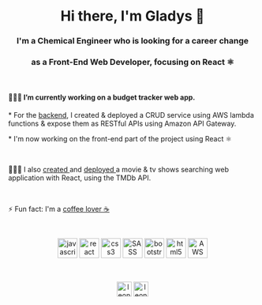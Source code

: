 <h1 align="center">Hi there, I'm Gladys 👋 </h1>
<h3 align="center">I'm a Chemical Engineer who is looking for a career change </h3>
<h3 align="center">as a Front-End Web Developer, focusing on React ⚛️</h3>
<br>

<h4>
👩🏼‍💻   I’m currently working on a budget tracker web app.
</h4>
<p>
* For the <a href="https://github.com/gladys-pascual/my-money-back-end-transaction-service" target="blank">backend</a>, I created & deployed a CRUD service using AWS lambda functions & expose them as RESTful APIs using Amazon API Gateway.
</p>
<p>
* I'm now working on the front-end part of the project using React ⚛️
</p>

<br>

<p>
👩🏼‍💻   I also <a href="https://github.com/gladys-pascual/movie-tv-search-app" target="blank"> created </a> and <a href="https://www.showme.cf/" target="blank"> deployed </a> a movie & tv shows searching web application with React, using the TMDb API. 
</p>

<br>
<p>
⚡  Fun fact: I'm a <a href="https://www.coffeegram.cf" target="_blank">coffee lover ☕</a>
</p>

<br>
<p align="center">
  <img src="https://devicons.github.io/devicon/devicon.git/icons/javascript/javascript-original.svg" alt="javascript" width="40" height="40"/>
  <img src="https://devicons.github.io/devicon/devicon.git/icons/react/react-original-wordmark.svg" alt="react" width="40" height="40"/>
  <img src="https://devicons.github.io/devicon/devicon.git/icons/css3/css3-original-wordmark.svg" alt="css3" width="40" height="40"/>
  <img src="https://devicons.github.io/devicon/devicon.git/icons/sass/sass-original.svg" alt="SASS" width="40" height="40"/>
  <img src="https://devicons.github.io/devicon/devicon.git/icons/bootstrap/bootstrap-plain.svg" alt="bootstrap" width="40" height="40"/>
  <img src="https://devicons.github.io/devicon/devicon.git/icons/html5/html5-original-wordmark.svg" alt="html5" width="40" height="40"/>
  <img src="https://devicons.github.io/devicon/devicon.git/icons/amazonwebservices/amazonwebservices-original-wordmark.svg" alt="AWS" width="40" height="40"/>
</p>
<br>
<p align="center"> 
<a href="https://www.linkedin.com/in/gladyspascual/" target="blank"><img align="center" src="https://cdn.jsdelivr.net/npm/simple-icons@3.0.1/icons/linkedin.svg" alt="leonore g." height="30" width="30" /></a>
<a href="https://dev.to/gladyspascual" target="blank"><img align="center" src="https://cdn.jsdelivr.net/npm/simple-icons@3.0.1/icons/dev-dot-to.svg" alt="leonore14" height="30" width="30" /></a>
</p>
